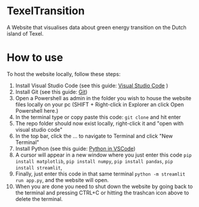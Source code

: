 # TexelTransition
A Website that visualises data about green energy transition on the Dutch island of Texel.


# How to use
To host the website locally, follow these steps:
1. Install Visual Studio Code (see this guide: [Visual Studio Code](https://code.visualstudio.com/docs/setup/setup-overview) )
2. Install Git (see this guide: [Git](https://git-scm.com/book/en/v2/Getting-Started-Installing-Git))
3. Open a Powershell as admin in the folder you wish to house the website files locally on your pc (SHIFT + Right-click in Explorer an click Open Powershell here.)
4. In the terminal type or copy paste this code: ```git clone``` and hit enter
5. The repo folder should now exist locally, right-click it and "open with visual studio code"
6. In the top bar, click the ... to navigate to Terminal and click "New Terminal"
7. Install Python (see this guide: [Python in VSCode](https://code.visualstudio.com/docs/python/python-tutorial))
8. A cursor will appear in a new window where you just enter this code ```pip install matplotlib```, ```pip install numpy```, ```pip install pandas```, ```pip install streamlit```,
9. Finally, just enter this code in that same terminal ```python -m streamlit run app.py```, and the website will open.
10. When you are done you need to shut down the website by going back to the terminal and pressing CTRL+C or hitting the trashcan icon above to delete the terminal.
